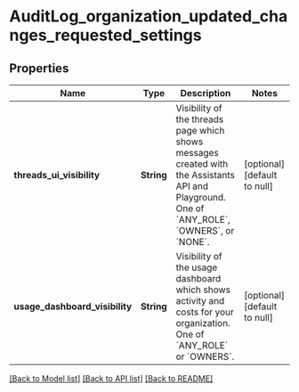 # AuditLog_organization_updated_changes_requested_settings
## Properties

| Name | Type | Description | Notes |
|------------ | ------------- | ------------- | -------------|
| **threads\_ui\_visibility** | **String** | Visibility of the threads page which shows messages created with the Assistants API and Playground. One of &#x60;ANY_ROLE&#x60;, &#x60;OWNERS&#x60;, or &#x60;NONE&#x60;. | [optional] [default to null] |
| **usage\_dashboard\_visibility** | **String** | Visibility of the usage dashboard which shows activity and costs for your organization. One of &#x60;ANY_ROLE&#x60; or &#x60;OWNERS&#x60;. | [optional] [default to null] |

[[Back to Model list]](../README.md#documentation-for-models) [[Back to API list]](../README.md#documentation-for-api-endpoints) [[Back to README]](../README.md)

